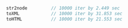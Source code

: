 
### 
```javascript
str2node         // 10000 iter by 2.449 sec
toXML            // 10000 iter by 31.853 sec
toHTML           // 10000 iter by 21.553 sec
```

